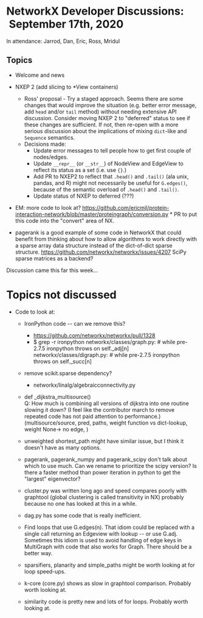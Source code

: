 # NetworkX Developer Discussions:  September 17th, 2020

In attendance: Jarrod, Dan, Eric, Ross, Mridul

## Topics

- Welcome and news 

- NXEP 2 (add slicing to \*View containers)
  * Ross' proposal - Try a staged approach. Seems there are some changes that would improve the situation (e.g. better error message, add `head` and/or `tail` method) without needing extensive API discussion. Consider moving NXEP 2 to "deferred" status to see if these changes are sufficient. If not, then re-open with a more serious discussion about the implications of mixing `dict`-like and `Sequence` semantics.
  * Decisions made:
      * Update error messages to tell people how to get first couple of nodes/edges.
      * Update `__repr__` (or `__str__`) of NodeView and EdgeView to reflect its status as a set (i.e. use `{}`.)
      * Add PR to NXEP2 to reflect that `.head()` and `.tail()` (ala unix, pandas, and R) might not necessarily be useful for `G.edges()`, because of the semantic overload of `.head()` and `.tail()`.
      * Update status of NXEP to deferred (???)

- EM: more code to look at? https://github.com/ericmjl/protein-interaction-network/blob/master/proteingraph/conversion.py
      * PR to put this code into the "convert" area of NX.

- pagerank is a good example of some code in NetworkX that could benefit from thinking about how to allow algorithms to work directly with a sparse array data structure instead of the dict-of-dict sparse structure.  https://github.com/networkx/networkx/issues/4207 SciPy sparse matrices as a backend?

Discussion came this far this week...

Topics not discussed
====================

- Code to look at:
  - IronPython code -- can we remove this?
    - https://github.com/networkx/networkx/pull/1328
    - $ grep -r ironpython
networkx/classes/graph.py:            # while pre-2.7.5 ironpython throws on self._adj[n]
networkx/classes/digraph.py:            # while pre-2.7.5 ironpython throws on self._succ[n]

  - remove scikit.sparse dependency?
    - networkx/linalg/algebraicconnectivity.py

  - def _dijkstra_multisource()   
      Q: How much is combining all versions of dijkstra into one routine slowing it down? (I feel like the contributor march to remove repeated code has not paid attention to performance.)
      (multisource/source, pred, paths, weight function vs dict-lookup, weight None-> no edge, )
  - unweighted shortest_path might have similar issue, but I think it doesn't have as many options. 
  - pagerank, pagerank_numpy and pagerank_scipy don't talk about which to use much. Can we rename to prioritize the scipy version? Is there a faster method than power iteration in python to get the "largest" eigenvector?
  - cluster.py was written long ago and speed compares poorly with graphtool (global clustering is called transitivity in NX) probably because no one has looked at this in a while.
  - dag.py has some code that is really inefficient.
  - Find loops that use G.edges(n). That idiom could be replaced with a single call returning an Edgeview with lookup -- or use G.adj. Sometimes this idiom is used to avoid handling of edge keys in MultiGraph with code that also works for Graph. There should be a better way.
  - sparsifiers, planarity and simple_paths might be worth looking at for loop speed-ups.
  - k-core (core.py) shows as slow in graphtool comparison. Probably worth looking at.
  - similarity code is pretty new and lots of for loops. Probably worth looking at.
